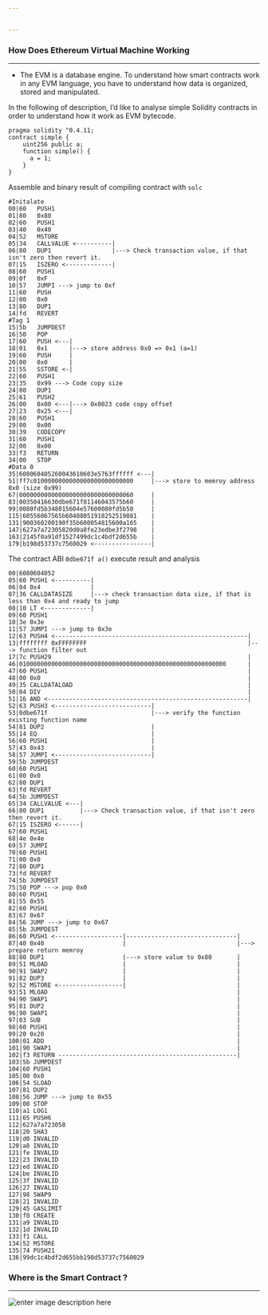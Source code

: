 ```yaml
---


---
```


<h3 id="how-does-ethereum-virtual-machine-working">How Does Ethereum Virtual Machine Working</h3>
<hr>
<ul>
<li>The EVM is a database engine. To understand how smart contracts work in any EVM language, you have to understand how data is organized, stored and manipulated.</li>
</ul>
<p>In the following of description, I’d like to analyse simple Solidity contracts in order to understand how it work as EVM bytecode.</p>
<pre><code>pragma solidity ^0.4.11;
contract simple {
    uint256 public a;
    function simple() {
      a = 1;
    }
}
</code></pre>
<p>Assemble and binary result of compiling contract with <code>solc</code></p>
<pre><code>#Initalate
00|60   PUSH1
01|80   0x80
02|60   PUSH1
03|40   0x40
04|52   MSTORE
05|34   CALLVALUE &lt;----------|
06|80   DUP1                 |---&gt; Check transaction value, if that isn't zero then revert it.
07|15   ISZERO &lt;-------------|
08|60   PUSH1
09|0f   0xF
10|57   JUMPI ---&gt; jump to 0xf
11|60   PUSH
12|00   0x0
13|80   DUP1
14|fd   REVERT
#Tag 1
15|5b   JUMPDEST
16|50   POP
17|60   PUSH &lt;---|
18|01   0x1      |---&gt; store address 0x0 =&gt; 0x1 (a=1)
19|60   PUSH     |
20|00   0x0      |
21|55   SSTORE &lt;-|
22|60   PUSH1
23|35   0x99 ---&gt; Code copy size
24|80   DUP1
25|61   PUSH2
26|00   0x00 &lt;---|---&gt; 0x0023 code copy offset
27|23   0x25 &lt;---|
28|60   PUSH1
29|00   0x00
30|39   CODECOPY
31|60   PUSH1
32|00   0x00
33|f3   RETURN
34|00   STOP
#Data 0
35|608060405260043610603e5763ffffff &lt;---|
51|ff7c0100000000000000000000000000     |---&gt; store to memroy address 0x0 (size 0x99)
67|00000000000000000000000000000060     |
83|00350416630dbe671f81146043575b60     |
99|0080fd5b348015604e57600080fd5b50     |
115|60556067565b60408051918252519081    |
131|900360200190f35b600054815600a165    |
147|627a7a72305820d0a8fe23edbe3f2798    |
163|2145f0a91df1527499dc1c4bdf2d655b    |
179|b198d53737c7560029 &lt;----------------|
</code></pre>
<p>The contract ABI <code>0dbe671f a()</code> execute  result and analysis</p>
<pre><code>00|6080604052 
05|60 PUSH1 &lt;----------|
06|04 0x4              |
07|36 CALLDATASIZE     |---&gt; check transaction data size, if that is less than 0x4 and ready to jump
08|10 LT &lt;-------------|
09|60 PUSH1
10|3e 0x3e
11|57 JUMPI ---&gt; jump to 0x3e
12|63 PUSH4 &lt;------------------------------------------------------|
13|ffffffff 0xFFFFFFFF                                             |---&gt; function filter out
17|7c PUSH29                                                       |
46|0100000000000000000000000000000000000000000000000000000000      |
47|60 PUSH1                                                        |
48|00 0x0                                                          |
49|35 CALLDATALOAD                                                 |
50|04 DIV                                                          |
51|16 AND &lt;--------------------------------------------------------|
52|63 PUSH3 &lt;---------------------------|
53|0dbe671f                             |---&gt; verify the function existing function name
54|81 DUP2                              |
55|14 EQ                                |
56|60 PUSH1                             |
57|43 0x43                              |
58|57 JUMPI &lt;---------------------------|
59|5b JUMPDEST
60|60 PUSH1
61|00 0x0
62|80 DUP1
63|fd REVERT
64|5b JUMPDEST
65|34 CALLVALUE &lt;---|
66|80 DUP1          |---&gt; Check transaction value, if that isn't zero then revert it.
67|15 ISZERO &lt;------|
67|60 PUSH1
68|4e 0x4e
69|57 JUMPI
70|60 PUSH1
71|00 0x0
72|80 DUP1
73|fd REVERT
74|5b JUMPDEST
75|50 POP ---&gt; pop 0x0
80|60 PUSH1
81|55 0x55
82|60 PUSH1
83|67 0x67
84|56 JUMP ---&gt; jump to 0x67
85|5b JUMPDEST
86|60 PUSH1 &lt;-------------------|-------------------------------|
87|40 0x40                      |                               |---&gt; prepare return memroy
88|80 DUP1                      |---&gt; store value to 0x80       |
89|51 MLOAD                     |                               |
90|91 SWAP2                     |                               |
91|82 DUP3                      |                               |
92|52 MSTORE &lt;------------------|                               |
93|51 MLOAD                                                     |
94|90 SWAP1                                                     |
95|81 DUP2                                                      |
96|90 SWAP1                                                     |
97|03 SUB                                                       |
98|60 PUSH1                                                     |
99|20 0x20                                                      |
100|01 ADD                                                      |
101|90 SWAP1                                                    |
102|f3 RETURN --------------------------------------------------|
103|5b JUMPDEST
104|60 PUSH1
105|00 0x0
106|54 SLOAD
107|81 DUP2
108|56 JUMP ---&gt; jump to 0x55
109|00 STOP
110|a1 LOG1
111|65 PUSH6
112|627a7a723058
118|20 SHA3
119|d0 INVALID
120|a8 INVALID
121|fe INVALID
122|23 INVALID
123|ed INVALID
124|be INVALID
125|3f INVALID
126|27 INVALID
127|98 SWAP9
128|21 INVALID
129|45 GASLIMIT
130|f0 CREATE
131|a9 INVALID
132|1d INVALID
133|f1 CALL
134|52 MSTORE
135|74 PUSH21
136|99dc1c4bdf2d655bb198d53737c7560029
</code></pre>
<h3 id="where-is-the-smart-contract-">Where is the Smart Contract ?</h3>
<hr>
<p><img src="https://lh3.googleusercontent.com/pWIiV8sw7os9jIMPxkrGfyY7w84Lq2KyKOISYNCckEDJ0u823rh4JVPnNthw02677T3tMsrQimVL=s1024" alt="enter image description here"></p>

